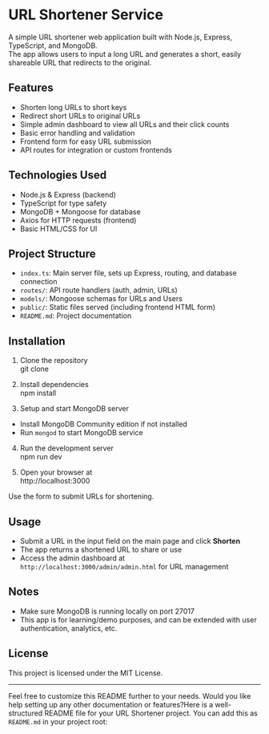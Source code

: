 # URL Shortener Service

A simple URL shortener web application built with Node.js, Express, TypeScript, and MongoDB.  
The app allows users to input a long URL and generates a short, easily shareable URL that redirects to the original.

## Features

- Shorten long URLs to short keys
- Redirect short URLs to original URLs
- Simple admin dashboard to view all URLs and their click counts
- Basic error handling and validation
- Frontend form for easy URL submission
- API routes for integration or custom frontends

## Technologies Used

- Node.js & Express (backend)
- TypeScript for type safety
- MongoDB + Mongoose for database
- Axios for HTTP requests (frontend)
- Basic HTML/CSS for UI

## Project Structure

- `index.ts`: Main server file, sets up Express, routing, and database connection
- `routes/`: API route handlers (auth, admin, URLs)
- `models/`: Mongoose schemas for URLs and Users
- `public/`: Static files served (including frontend HTML form)
- `README.md`: Project documentation

## Installation

1. Clone the repository  
git clone <repo-url>

2. Install dependencies  
npm install

3. Setup and start MongoDB server  
- Install MongoDB Community edition if not installed  
- Run `mongod` to start MongoDB service

4. Run the development server  
npm run dev

5. Open your browser at  
http://localhost:3000

Use the form to submit URLs for shortening.

## Usage

- Submit a URL in the input field on the main page and click **Shorten**  
- The app returns a shortened URL to share or use
- Access the admin dashboard at  `http://localhost:3000/admin/admin.html` for URL management

## Notes

- Make sure MongoDB is running locally on port 27017
- This app is for learning/demo purposes, and can be extended with user authentication, analytics, etc.

## License

This project is licensed under the MIT License.

---

Feel free to customize this README further to your needs. Would you like help setting up any other documentation or features?Here is a well-structured README file for your URL Shortener project. You can add this as `README.md` in your project root:
